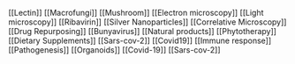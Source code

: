 [[Lectin]]
[[Macrofungi]]
[[Mushroom]]
[[Electron microscopy]]
[[Light microscopy]]
[[Ribavirin]]
[[Silver Nanoparticles]]
[[Correlative Microscopy]]
[[Drug Repurposing]]
[[Bunyavirus]]
[[Natural products]]
[[Phytotherapy]]
[[Dietary Supplements]]
[[Sars-cov-2]]
[[Covid19]]
[[Immune response]]
[[Pathogenesis]]
[[Organoids]]
[[Covid-19]]
[[Sars-cov-2]]
